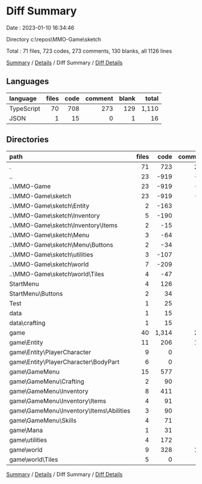 # Diff Summary

Date : 2023-01-10 16:34:46

Directory c:\\repos\\MMO-Game\\sketch

Total : 71 files,  723 codes, 273 comments, 130 blanks, all 1126 lines

[Summary](results.md) / [Details](details.md) / Diff Summary / [Diff Details](diff-details.md)

## Languages
| language | files | code | comment | blank | total |
| :--- | ---: | ---: | ---: | ---: | ---: |
| TypeScript | 70 | 708 | 273 | 129 | 1,110 |
| JSON | 1 | 15 | 0 | 1 | 16 |

## Directories
| path | files | code | comment | blank | total |
| :--- | ---: | ---: | ---: | ---: | ---: |
| . | 71 | 723 | 273 | 130 | 1,126 |
| .. | 23 | -919 | -17 | -128 | -1,064 |
| ..\\MMO-Game | 23 | -919 | -17 | -128 | -1,064 |
| ..\\MMO-Game\\sketch | 23 | -919 | -17 | -128 | -1,064 |
| ..\\MMO-Game\\sketch\\Entity | 2 | -163 | -6 | -20 | -189 |
| ..\\MMO-Game\\sketch\\Inventory | 5 | -190 | -1 | -24 | -215 |
| ..\\MMO-Game\\sketch\\Inventory\\Items | 2 | -15 | 0 | -2 | -17 |
| ..\\MMO-Game\\sketch\\Menu | 3 | -64 | -2 | -9 | -75 |
| ..\\MMO-Game\\sketch\\Menu\\Buttons | 2 | -34 | -2 | -6 | -42 |
| ..\\MMO-Game\\sketch\\utilities | 3 | -107 | -2 | -15 | -124 |
| ..\\MMO-Game\\sketch\\world | 7 | -209 | -4 | -38 | -251 |
| ..\\MMO-Game\\sketch\\world\\Tiles | 4 | -47 | 0 | -12 | -59 |
| StartMenu | 4 | 126 | 0 | 15 | 141 |
| StartMenu\\Buttons | 2 | 34 | 0 | 4 | 38 |
| Test | 1 | 25 | 1 | 6 | 32 |
| data | 1 | 15 | 0 | 1 | 16 |
| data\\crafting | 1 | 15 | 0 | 1 | 16 |
| game | 40 | 1,314 | 289 | 217 | 1,820 |
| game\\Entity | 11 | 206 | 104 | 42 | 352 |
| game\\Entity\\PlayerCharacter | 9 | 0 | 95 | 16 | 111 |
| game\\Entity\\PlayerCharacter\\BodyPart | 6 | 0 | 57 | 10 | 67 |
| game\\GameMenu | 15 | 577 | 21 | 83 | 681 |
| game\\GameMenu\\Crafting | 2 | 90 | 5 | 10 | 105 |
| game\\GameMenu\\Inventory | 8 | 411 | 16 | 59 | 486 |
| game\\GameMenu\\Inventory\\Items | 4 | 91 | 2 | 14 | 107 |
| game\\GameMenu\\Inventory\\Items\\Abilities | 3 | 90 | 2 | 13 | 105 |
| game\\GameMenu\\Skills | 4 | 71 | 0 | 13 | 84 |
| game\\Mana | 1 | 31 | 0 | 7 | 38 |
| game\\utilities | 4 | 172 | 1 | 25 | 198 |
| game\\world | 9 | 328 | 163 | 60 | 551 |
| game\\world\\Tiles | 5 | 0 | 72 | 15 | 87 |

[Summary](results.md) / [Details](details.md) / Diff Summary / [Diff Details](diff-details.md)